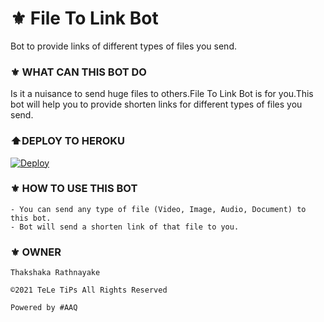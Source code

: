 # ⚜️ File To Link Bot
Bot to provide links of different types of files you send.
### ⚜️ WHAT CAN THIS BOT DO
Is it a nuisance to send huge files to others.File To Link Bot is for you.This bot will help you to provide shorten links for different types of files you send.
### ⬆️DEPLOY TO HEROKU

[![Deploy](https://www.herokucdn.com/deploy/button.svg)](https://heroku.com/deploy?template=https://github.com/Thakshaka/FileToLinkTeLeTiPs)

### ⚜️ HOW TO USE THIS BOT

```
- You can send any type of file (Video, Image, Audio, Document) to this bot.
- Bot will send a shorten link of that file to you.
```

### ⚜️ OWNER

```
Thakshaka Rathnayake 
 
©️2021 TeLe TiPs All Rights Reserved
 
Powered by #AAQ
```
